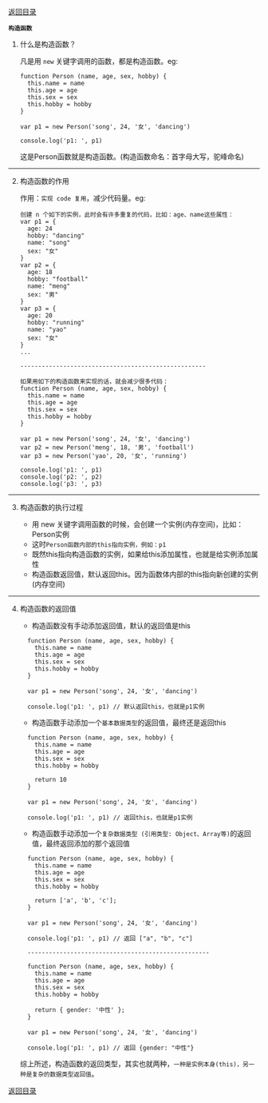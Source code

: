 [返回目录](../原生JS.md)

**` 构造函数 `**
1. 什么是构造函数？

    凡是用 `new` 关键字调用的函数，都是构造函数。eg: 
    ```
    function Person (name, age, sex, hobby) {
      this.name = name
      this.age = age
      this.sex = sex
      this.hobby = hobby
    }

    var p1 = new Person('song', 24, '女', 'dancing')

    console.log('p1: ', p1)
    ```
    这是Person函数就是构造函数。(构造函数命名：首字母大写，驼峰命名)

---

2. 构造函数的作用

    作用：`实现 code 复用`，减少代码量。eg: 
    ```
    创建 n 个如下的实例，此时会有许多重复的代码，比如：age、name这些属性：
    var p1 = {
      age: 24
      hobby: "dancing"
      name: "song"
      sex: "女"
    }
    var p2 = {
      age: 18
      hobby: "football"
      name: "meng"
      sex: "男"
    }
    var p3 = {
      age: 20
      hobby: "running"
      name: "yao"
      sex: "女"
    }
    ...

    ----------------------------------------------------

    如果用如下的构造函数来实现的话，就会减少很多代码：
    function Person (name, age, sex, hobby) {
      this.name = name
      this.age = age
      this.sex = sex
      this.hobby = hobby
    }

    var p1 = new Person('song', 24, '女', 'dancing')
    var p2 = new Person('meng', 18, '男', 'football')
    var p3 = new Person('yao', 20, '女', 'running')

    console.log('p1: ', p1)
    console.log('p2: ', p2)
    console.log('p3: ', p3)
    ```

---

3. 构造函数的执行过程

    - 用 new 关键字调用函数的时候，会创建一个实例(内存空间)，比如：Person实例
    - 这时`Person函数内部的this指向实例，例如：p1`
    - 既然this指向构造函数的实例，如果给this添加属性，也就是给实例添加属性
    - 构造函数返回值，默认返回this。因为函数体内部的this指向新创建的实例(内存空间)

---

4. 构造函数的返回值

    - 构造函数没有手动添加返回值，默认的返回值是this
    ```
      function Person (name, age, sex, hobby) {
        this.name = name
        this.age = age
        this.sex = sex
        this.hobby = hobby
      }

      var p1 = new Person('song', 24, '女', 'dancing')

      console.log('p1: ', p1) // 默认返回this，也就是p1实例
    ```
    - 构造函数手动添加一个`基本数据类型`的返回值，最终还是返回this
    ```
      function Person (name, age, sex, hobby) {
        this.name = name
        this.age = age
        this.sex = sex
        this.hobby = hobby

        return 10
      }

      var p1 = new Person('song', 24, '女', 'dancing')

      console.log('p1: ', p1) // 返回this，也就是p1实例
    ```
    - 构造函数手动添加一个`复杂数据类型 (引用类型: Object、Array等)`的返回值，最终返回添加的那个返回值
    ```
      function Person (name, age, sex, hobby) {
        this.name = name
        this.age = age
        this.sex = sex
        this.hobby = hobby

        return ['a', 'b', 'c'];
      }

      var p1 = new Person('song', 24, '女', 'dancing')

      console.log('p1: ', p1) // 返回 ["a", "b", "c"]

      ---------------------------------------------------

      function Person (name, age, sex, hobby) {
        this.name = name
        this.age = age
        this.sex = sex
        this.hobby = hobby

        return { gender: '中性' };
      }

      var p1 = new Person('song', 24, '女', 'dancing')

      console.log('p1: ', p1) // 返回 {gender: "中性"}
    ```
    综上所述，构造函数的返回类型，其实也就两种，`一种是实例本身(this)，另一种是复杂的数据类型返回值`。

[返回目录](../原生JS.md)
